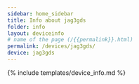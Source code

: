 ```yaml
---
sidebar: home_sidebar
title: Info about jag3gds
folder: info
layout: deviceinfo
# name of the page (/{{permalink}}.html)
permalink: /devices/jag3gds/
device: jag3gds
---
```

{% include templates/device_info.md %}
